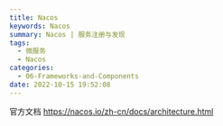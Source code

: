 ```yaml
---
title: Nacos
keywords: Nacos
summary: Nacos | 服务注册与发现
tags:
  - 微服务
  - Nacos
categories:
  - 06-Frameworks-and-Components
date: 2022-10-15 19:52:08
---
```


官方文档 https://nacos.io/zh-cn/docs/architecture.html